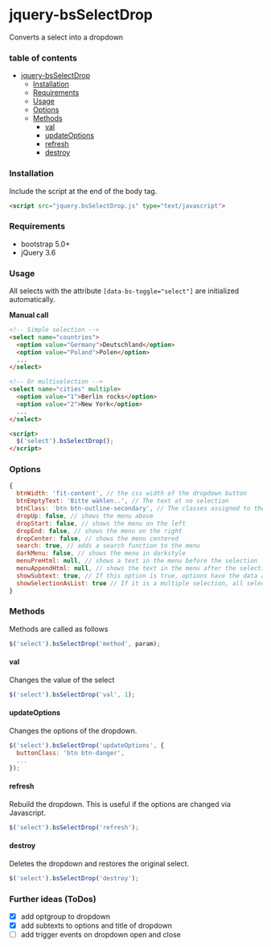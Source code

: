 # jquery-bsSelectDrop

Converts a select into a dropdown

### table of contents

- [jquery-bsSelectDrop](#jquery-bsselectdrop)
    + [Installation](#installation)
    + [Requirements](#requirements)
    + [Usage](#usage)
    + [Options](#options)
    + [Methods](#methods)
      - [val](#val)
      - [updateOptions](#updateoptions)
      - [refresh](#refresh)
      - [destroy](#destroy)

### Installation
Include the script at the end of the body tag.
```html
<script src="jquery.bsSelectDrop.js" type="text/javascript">
```

### Requirements
- bootstrap 5.0+
- jQuery 3.6

### Usage
All selects with the attribute `[data-bs-toggle="select"]` are initialized automatically.

**Manual call**
```html
<!-- Simple selection -->
<select name="countries">
  <option value="Germany">Deutschland</option>
  <option value="Poland">Polen</option>
  ...
</select>

<!-- Or multiselection -->
<select name="cities" multiple>
  <option value="1">Berlin rocks</option>
  <option value="2">New York</option>
  ...
</select>

<script>
  $('select').bsSelectDrop();
</script>
```


### Options
```js
{
  btnWidth: 'fit-content', // the css width of the dropdown button
  btnEmptyText: 'Bitte wählen..', // The text at no selection
  btnClass: 'btn btn-outline-secondary', // The classes assigned to the dropdown button
  dropUp: false, // shows the menu above
  dropStart: false, // shows the menu on the left
  dropEnd: false, // shows the menu on the right
  dropCenter: false, // shows the menu centered  
  search: true, // adds a search function to the menu
  darkMenu: false, // shows the menu in darkstyle
  menuPreHtml: null, // shows a text in the menu before the selection
  menuAppendHtml: null, // shows the text in the menu after the selection
  showSubtext: true, // If this option is true, options have the data attribute data-subtext, the subtext will be displayed in the dropdown.
  showSelectionAsList: true // If it is a multiple selection, all selections should be listed below each other. If the value is false, it will show how much was selected.
}
```
### Methods
Methods are called as follows

```js
$('select').bsSelectDrop('method', param);
```

#### val
Changes the value of the select
```js
$('select').bsSelectDrop('val', 1);
```

#### updateOptions
Changes the options of the dropdown.
```js
$('select').bsSelectDrop('updateOptions', {
  buttonClass: 'btn btn-danger',
  ...
});
```

#### refresh
Rebuild the dropdown. This is useful if the options are changed via Javascript.
```js
$('select').bsSelectDrop('refresh');
```

#### destroy
Deletes the dropdown and restores the original select.
```js
$('select').bsSelectDrop('destroy'); 
```
### Further ideas (ToDos)
- [x] add optgroup to dropdown
- [x] add subtexts to options and title of dropdown 
- [ ] add trigger events on dropdown open and close
